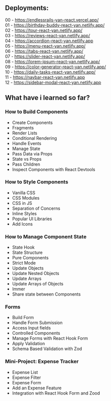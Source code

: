 ## Deployments:

00 - https://endlessrails-yan-react.vercel.app/<br>
01 - https://birthday-buddy-react-yan.netlify.app/<br>
02 - https://tour-react-yan.netlify.app/<br>
03 - https://reviews-react-yan.netlify.app/<br>
04 - https://accordion-react-yan.netlify.app<br>
05 - https://menu-react-yan.netlify.app/<br>
06 - https://tabs-react-yan.netlify.app/<br>
07 - https://slider-react-yan.netlify.app/<br>
08 - https://lorem-ipsum-react-yan.netlify.app/<br>
09 - https://color-generator-react-yan.netlify.app/<br>
10 - https://daily-tasks-react-yan.netlify.app/<br>
11 - https://navbar-react-yan.netlify.app<br>
12 - https://sidebar-modal-react-yan.netlify.app<br>



## What have i learned so far?

### How to Build Components

<ul>
   <li>Create Components</li>
   <li>Fragments</li>
   <li>Render Lists</li>
   <li>Conditional Rendering</li>
   <li>Handle Events</li>
   <li>Manage State</li>
   <li>Pass Data via Props</li>
   <li>State vs Props</li>
   <li>Pass Children</li>
   <li>Inspect Components with React Devtools</li>
</ul>

### How to Style Components

<ul>
   <li>Vanilla CSS</li>
   <li>CSS Modules</li>
   <li>CSS in JS</li>
   <li>Separation of Concerns</li>
   <li>Inline Styles</li>
   <li>Popular UI Libraries</li>
   <li>Add Icons</li>
</ul>

### How to Manage Component State

<ul>
   <li>State Hook</li>
   <li>State Structure</li>
   <li>Pure Components</li>
   <li>Strict Mode</li>
   <li>Update Objects</li>
   <li>Update Nested Objects</li>
   <li>Update Arrays</li>
   <li>Update Arrays of Objects</li>
   <li>Immer</li>
   <li>Share state between Components</li>
</ul>

### Forms

<ul>
   <li>Build Form</li>
   <li>Handle Form Submission</li>
   <li>Access Input fields</li>
   <li>Controlled Components</li>
   <li>Manage Forms with React Hook Form</li>
   <li>Apply Validation</li>
   <li>Schema Based Validation with Zod</li>
</ul>

### Mini-Project: Expense Tracker

<ul>
   <li>Expense List</li>
   <li>Expense Filter</li>
   <li>Expense Form</li>
   <li>Add an Expense Feature</li>
   <li>Integration with React Hook Form and Zood</li>
</ul>
